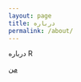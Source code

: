 ```yaml
---
layout: page
title: درباره
permalink: /about/
---
```


درباره R

[من][twitter]

[twitter]: http://twitter.com/1yazdi
